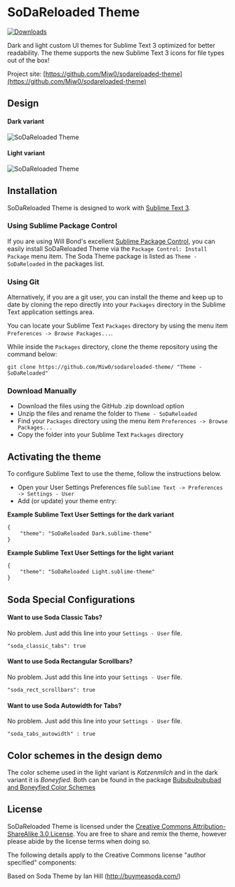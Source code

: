 # SoDaReloaded Theme

[![Downloads](https://img.shields.io/packagecontrol/dt/Theme%20-%20SoDaReloaded.svg?style=flat-square)](https://packagecontrol.io/packages/Theme%20-%20SoDaReloaded)

Dark and light custom UI themes for Sublime Text 3 optimized for better readability.
The theme supports the new Sublime Text 3 icons for file types out of the box!

Project site: [https://github.com/Miw0/sodareloaded-theme](https://github.com/Miw0/sodareloaded-theme)

## Design

#### Dark variant

![SoDaReloaded Theme](https://raw.githubusercontent.com/Miw0/sodareloaded-theme/master/dark/example.png)

#### Light variant

![SoDaReloaded Theme](https://raw.githubusercontent.com/Miw0/sodareloaded-theme/master/light/example.png)

## Installation

SoDaReloaded Theme is designed to work with [Sublime Text 3](http://www.sublimetext.com/3dev).

### Using Sublime Package Control

If you are using Will Bond's excellent [Sublime Package Control](https://packagecontrol.io/), you can easily install SoDaReloaded Theme via the `Package Control: Install Package` menu item. The Soda Theme package is listed as `Theme - SoDaReloaded` in the packages list.

### Using Git

Alternatively, if you are a git user, you can install the theme and keep up to date by cloning the repo directly into your `Packages` directory in the Sublime Text application settings area.

You can locate your Sublime Text `Packages` directory by using the menu item `Preferences -> Browse Packages...`.

While inside the `Packages` directory, clone the theme repository using the command below:

    git clone https://github.com/Miw0/sodareloaded-theme/ "Theme - SoDaReloaded"

### Download Manually

* Download the files using the GitHub .zip download option
* Unzip the files and rename the folder to `Theme - SoDaReloaded`
* Find your `Packages` directory using the menu item  `Preferences -> Browse Packages...`
* Copy the folder into your Sublime Text `Packages` directory

## Activating the theme

To configure Sublime Text to use the theme, follow the instructions below.

* Open your User Settings Preferences file `Sublime Text -> Preferences -> Settings - User`
* Add (or update) your theme entry:

**Example Sublime Text User Settings for the dark variant**

    {
        "theme": "SoDaReloaded Dark.sublime-theme"
    }

**Example Sublime Text User Settings for the light variant**

    {
        "theme": "SoDaReloaded Light.sublime-theme"
    }

## Soda Special Configurations
#### Want to use Soda Classic Tabs?
No problem. Just add this line into your `Settings - User` file.

    "soda_classic_tabs": true

#### Want to use Soda Rectangular Scrollbars?
No problem. Just add this line into your `Settings - User` file.

    "soda_rect_scrollbars": true

#### Want to use Soda Autowidth for Tabs?
No problem. Just add this line into your `Settings - User` file.

    "soda_tabs_autowidth" : true

## Color schemes in the design demo
The color scheme used in the light variant is _Katzenmilch_ and in the dark variant it is _Boneyfied_.
Both can be found in the package [Bubububububad and Boneyfied Color Schemes](https://packagecontrol.io/packages/Bubububububad%20and%20Boneyfied%20Color%20Schemes)

## License

SoDaReloaded Theme is licensed under the [Creative Commons Attribution-ShareAlike 3.0 License](http://creativecommons.org/licenses/by-sa/3.0/). You are free to share and remix the theme, however please abide by the license terms when doing so.

The following details apply to the Creative Commons license "author specified" components:

Based on Soda Theme by Ian Hill (http://buymeasoda.com/)

